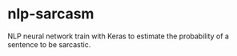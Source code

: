 # nlp-sarcasm
NLP neural network train with Keras to estimate the probability of a sentence to be sarcastic.
